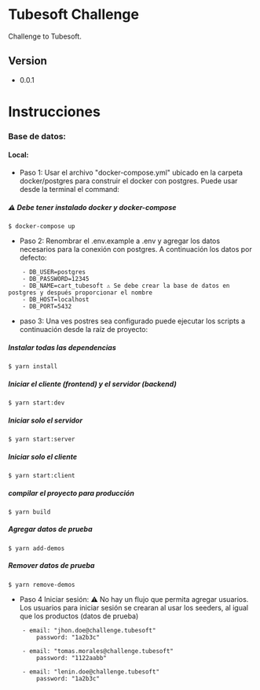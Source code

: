 # Tubesoft Challenge
Challenge to Tubesoft.
## Version
- 0.0.1
# Instrucciones
### Base de datos:
#### Local:
- Paso 1: Usar el archivo "docker-compose.yml" ubicado en la carpeta docker/postgres para construir el docker con postgres. Puede usar desde la terminal el command:
##### ⚠️ Debe tener instalado docker y docker-compose
```terminal
$ docker-compose up
```
- Paso 2: Renombrar el .env.example a .env y agregar los datos necesarios para la conexión con postgres. A continuación los datos por defecto:
```terminar
	- DB_USER=postgres
	- DB_PASSWORD=12345
	- DB_NAME=cart_tubesoft ⚠️ Se debe crear la base de datos en postgres y después proporcionar el nombre
	- DB_HOST=localhost
	- DB_PORT=5432
```
- paso 3: Una ves postres sea configurado puede ejecutar los scripts a continuación desde la raíz de proyecto:
##### Instalar todas las dependencias
```terminal
$ yarn install 
```
##### Iniciar el cliente (frontend) y el servidor (backend)
```terminal
$ yarn start:dev 
```
##### Iniciar solo el servidor
```terminal
$ yarn start:server 
```
##### Iniciar solo el cliente
```terminal
$ yarn start:client 
```
##### compilar el proyecto para producción
```terminal
$ yarn build
```
##### Agregar datos de prueba
```terminal
$ yarn add-demos 
```
##### Remover datos de prueba
```terminal
$ yarn remove-demos 
```
- Paso 4 Iniciar sesión:
⚠️  No hay un flujo que permita agregar usuarios. Los usuarios para iniciar sesión se crearan al usar los seeders, al igual que los productos (datos de prueba)
```terminal
	- email: "jhon.doe@challenge.tubesoft"
		password: "1a2b3c"
	
	- email: "tomas.morales@challenge.tubesoft"
		password: "1122aabb"

	- email: "lenin.doe@challenge.tubesoft"
		password: "1a2b3c"
```
